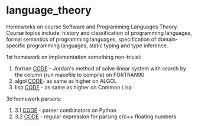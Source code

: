 # language_theory
Homeworks on course Software and Programming Languages Theory. Course topics include: history and classification of programming languages, formal semantics of programming languages, specification of domain-specific programming languages, static typing and type inference.

1st homework on implementation something non-trivial:
1. fortran [CODE](https://github.com/Mikhail356/language_theory/blob/main/fortran/jordan.f90) - Jordan's method of solve linear system with search by the column (run makefile to compile) on FORTRAN90
1. algol [CODE](https://github.com/Mikhail356/language_theory/blob/main/algol/jordan.alg)- as same as higher on ALGOL
1. lisp [CODE](https://github.com/Mikhail356/language_theory/blob/main/lisp/jordan.lisp) - as same as higher on Common Lisp

3d homework parsers:
1. 3.1 [CODE](https://github.com/Mikhail356/language_theory/blob/main/3.1/parser.py) - parser combinators on Python
1. 3.2 [CODE](https://github.com/Mikhail356/language_theory/blob/main/3.2_regexp.txt) - regular expression for parsing c/c++ floating numbers